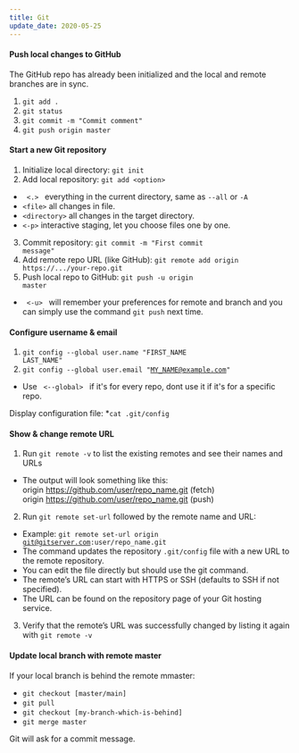 ```yaml
---
title: Git
update_date: 2020-05-25
---
```


#### Push local changes to GitHub
The GitHub repo has already been initialized and the local and remote branches are in sync.
1. <code>git add .</code>
2. <code>git status</code>
3. <code>git commit -m "Commit comment"</code>
4. <code>git push origin master</code>

#### Start a new Git repository
1. Initialize local directory: <code>git init</code>
2. Add local repository: <code>git add &#60;option&#62;</code>
  * <code> <.> </code> everything in the current directory, same as <code>--all</code> or <code>-A</code>
  * <code>&#60;file&#62;</code> all changes in file.
  * <code>&#60;directory&#62;</code> all changes in the target directory.
  * <code>&#60;-p&#62;</code> interactive staging, let you choose files one by one.

3. Commit repository: <code>git commit -m "First commit message"</code>
4. Add remote repo URL (like GitHub): <code>git remote add origin https://.../your-repo.git</code>
5. Push local repo to GitHub: <code>git push -u origin master</code>
  * <code> <-u> </code> will remember your preferences for remote and branch and you can simply use the command <code>git push</code> next time.

#### Configure username & email
1. <code>git config --global user.name "FIRST_NAME LAST_NAME"</code>
2. <code>git config --global user.email "MY_NAME@example.com"</code>
  * Use <code> <--global> </code> if it's for every repo, dont use it if it's for a specific repo.

Display configuration file:
*<code>cat .git/config</code>

#### Show & change remote URL
1. Run <code>git remote -v</code> to list the existing remotes and see their names and URLs
  * The output will look something like this:  
          origin	https://github.com/user/repo_name.git (fetch)  
          origin	https://github.com/user/repo_name.git (push)

2. Run <code>git remote set-url</code> followed by the remote name and URL:
  * Example: <code>git remote set-url origin git@gitserver.com:user/repo_name.git</code>
  * The command updates the repository <code>.git/config</code> file with a new URL to the remote repository.
  * You can edit the file directly but should use the git command.
  * The remote’s URL can start with HTTPS or SSH (defaults to SSH if not specified). 
  * The URL can be found on the repository page of your Git hosting service.

3. Verify that the remote’s URL was successfully changed by listing it again with <code>git remote -v</code>

#### Update local branch with remote master
If your local branch is behind the remote mmaster: 

* <code>git checkout [master/main]</code>
* <code>git pull</code>
* <code>git checkout [my-branch-which-is-behind]</code>
* <code>git merge master</code>

Git will ask for a commit message. 